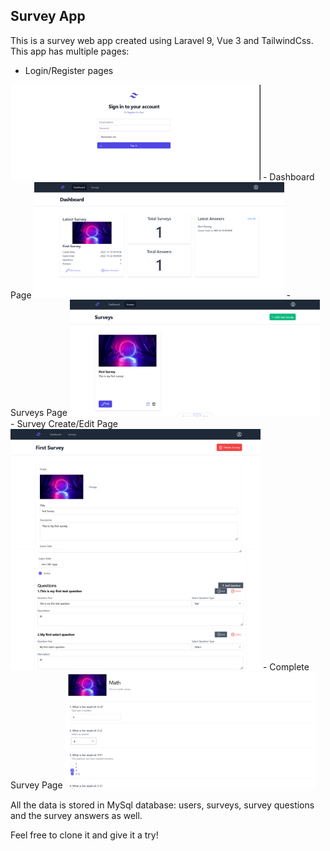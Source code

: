 ## Survey App

This is a survey web app created using Laravel 9, Vue 3 and TailwindCss. This app has multiple pages:
   

- Login/Register pages
<img src="github_ss\Capture.PNG" width="400" alt="Laravel Logo">
- Dashboard Page
<img src="github_ss\Capture1.PNG" width="400" alt="Laravel Logo">
- Surveys Page
<img src="github_ss\Capture2.PNG" width="400" alt="Laravel Logo">
- Survey Create/Edit Page
<img src="github_ss\Capture3.PNG" width="400" alt="Laravel Logo">
<img src="github_ss\Capture4.PNG" width="400" alt="Laravel Logo">
- Complete Survey Page
<img src="github_ss\Capture5.PNG" width="400" alt="Laravel Logo">

All the data is stored in MySql database: users, surveys, survey questions and the survey answers as well.

Feel free to clone it and give it a try!
